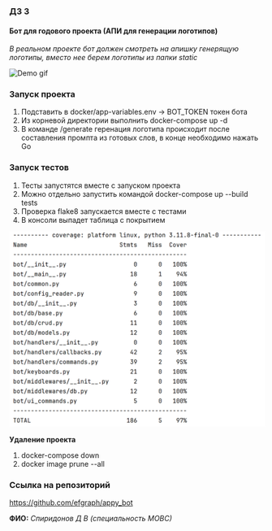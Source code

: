 ### ДЗ 3


#### Бот для годового проекта (АПИ для генерации логотипов)

_В реальном проекте бот должен смотреть на апишку генерящую логотипы, вместо нее берем логотипы из папки static_


![Demo gif](video/demo.gif)


### Запуск проекта 

1. Подставить в docker/app-variables.env -> BOT_TOKEN токен бота
2. Из корневой директории выполнить docker-compose up -d
3. В команде /generate геренация логотипа происходит после составления промпта из готовых слов, в конце необходимо нажать Go

### Запуск тестов 

1. Тесты запустятся вместе с запуском проекта
2. Можно отдельно запустить командой docker-compose up --build tests
3. Проверка flake8 запускается вместе с тестами
4. В консоли выпадет таблица с покрытием

![Coverage](video/coverage.png)

**Удаление проекта**

1. docker-compose down
2. docker image prune --all

### Ссылка на репозиторий

https://github.com/efgraph/appy_bot

__ФИО:__ _Спиридонов Д В (специальность МОВС)_



